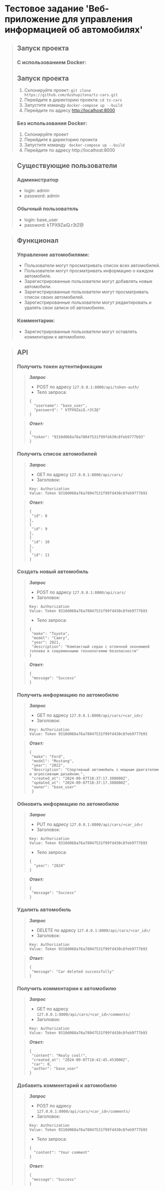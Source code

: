 # Тестовое задание 'Веб-приложение для управления информацией об автомобилях' #

> ## Запуск проекта ##
> ### С использованием Docker: ###
> ## Запуск проекта ##
> 1. Склонируйте проект: ``` git clone https://github.com/dushupitona/tz-cars.git ```
> 2. Перейдите в директорию проекта: ``` cd tz-cars ```
> 3. Запустите команду ``` docker-compose up --build ```
> 4. Перейдите по адресу <http://localhost:8000>
>
> ### Без использования Docker: ###
> 1. Склонируйте проект
> 2. Перейдите в директорию проекта
> 3. Запустите команду ``` docker-compose up --build```
> 4. Перейдите по адресу http://localhost:8000

> ## Существующие пользователи ##
> ### Администратор ###
> - login: admin
> - password: admin
>   
> ### Обычный пользователь ###
> - login: base_user
> - password: kTPX9ZaiQ.r3tZ@

> ## Функционал ##
> ### Управление автомобилями: ###
> - Пользователи могут просматривать список всех автомобилей.
> - Пользователи могут просматривать информацию о каждом автомобиле.
> - Зарегистрированные пользователи могут добавлять новые автомобили.
> - Зарегистрированные пользователи могут просматривать список своих автомобилей.
> - Зарегистрированные пользователи могут редактировать и удалять свои записи об автомобилях.
> ### Комментарии: ###
> - Зарегистрированные пользователи могут оставлять комментарии к автомобилю.

> ## API ##
> 
> ### Получить токен аутентификации  ###
> > ***Запрос***
> > - POST по адресу ```127.0.0.1:8000/api/token-auth/```
> > - Тело запроса:
> > ```
> > {
> >   "username": "base_user",
> >   "password": " kTPX9ZaiQ.r3tZ@"
> > }
> > ```
>
> > ***Ответ:***
> > ```
> >{
> >  "token": "9310d068a76a78047531f99fd430c8feb9777b93"
> >}
> > ```
> 
> ### Получить список автомобилей ###
> > ***Запрос***
> > - GET по адресу ```127.0.0.1:8000/api/cars/```
> > - Заголовок:
> > ```
> > Key: Authorization
> > Value: Token 9310d068a76a78047531f99fd430c8feb9777b93
> > ```
> 
> > ***Ответ:***
> > ```
> > {
> >  "id": 8
> > },
> > {
> >  "id": 9
> > },
> > {
> >  "id": 10
> > },
> > {
> >  "id": 11
> > }
> > ```
> 
> ### Создать новый автомобиль ###
> > ***Запрос***
> > - POST по адресу ```127.0.0.1:8000/api/cars/```
> > - Заголовок:
> > ```
> > Key: Authorization
> > Value: Token 9310d068a76a78047531f99fd430c8feb9777b93
> > ```
> > - Тело запроса:
> > ```
> > {
> >  "make": "Toyota",
> >  "model": "Camry",
> >  "year": 2021,
> >  "description": "Компактный седан с отличной экономией топлива и современными технологиями безопасности"
> > }
> > ```
> 
> > ***Ответ:***
> > ```
> > {
> >  "message": "Success"
> > }
> > ```
> 
> ### Получить информацию по автомобилю ###
> > ***Запрос***
> > - GET по адресу ```127.0.0.1:8000/api/cars/<car_id>/```
> > - Заголовок:
> > ```
> > Key: Authorization
> > Value: Token 9310d068a76a78047531f99fd430c8feb9777b93
> > ```
> 
> > ***Ответ:***
> > ```
> > {
> >  "make": "Ford",
> >  "model": "Mustang",
> >  "year": "2022",
> >  "description": "Спортивный автомобиль с мощным двигателем и агрессивным дизайном.",
> >  "created_at": "2024-09-07T18:37:17.308000Z",
> >  "updated_at": "2024-09-07T18:37:17.308000Z",
> >  "owner": "base_user"
> >  }
> > ```
> 
> ### Обновить информацию по автомобилю ###
> > ***Запрос***
> > - PUT по адресу ```127.0.0.1:8000/api/cars/<car_id>/```
> > - Заголовок:
> > ```
> > Key: Authorization
> > Value: Token 9310d068a76a78047531f99fd430c8feb9777b93
> > ```
> > - Тело запроса:
> > ```
> > {
> >   "year": "2024"
> > }
> > ```
> 
> > ***Ответ:***
> > ```
> > {
> >  "message": "Success"
> > }
> > ```
> 
> ### Удалить автомобиль ###
> > ***Запрос***
> > - DELETE по адресу ```127.0.0.1:8000/api/cars/<car_id>/```
> > - Заголовок:
> > ```
> > Key: Authorization
> > Value: Token 9310d068a76a78047531f99fd430c8feb9777b93
> > ```
> 
> > ***Ответ:***
> > ```
> > {
> >  "message": "Car deleted successfully"
> > }
> > ```
>
> ### Получить комментарии к автомобилю ###
> > ***Запрос***
> > - GET по адресу ```127.0.0.1:8000/api/cars/<car_id>/comments/```
> > - Заголовок:
> > ```
> > Key: Authorization
> > Value: Token 9310d068a76a78047531f99fd430c8feb9777b93
> > ```
> 
> > ***Ответ:***
> > ```
> > {
> >  "content": "Realy cool!",
> >  "created_at": "2024-09-07T18:42:45.453000Z",
> >  "car": 8,
> >  "author": "base_user"
> > }
> > ```
>
> ### Добавить комментарий к автомобилю ###
> > ***Запрос***
> > - POST по адресу ```127.0.0.1:8000/api/cars/<car_id>/comments/```
> > - Заголовок:
> > ```
> > Key: Authorization
> > Value: Token 9310d068a76a78047531f99fd430c8feb9777b93
> > ```
> > - Тело запроса:
> > ```
> > {
> >   "content": "Your comment"
> > }
> > ```
> 
> > ***Ответ:***
> > ```
> > {
> >  "message": "Success"
> > }
> > ```
>
